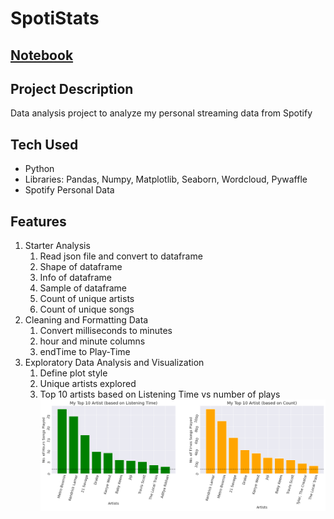 # SpotiStats

## [Notebook](/Notebook.ipynb)

## Project Description

Data analysis project to analyze my personal streaming data from Spotify

## Tech Used
- Python
- Libraries: Pandas, Numpy, Matplotlib, Seaborn, Wordcloud, Pywaffle
- Spotify Personal Data

## Features
1. Starter Analysis
   1. Read json file and convert to dataframe
   2. Shape of dataframe
   3. Info of dataframe
   4. Sample of dataframe
   5. Count of unique artists
   6. Count of unique songs
2. Cleaning and Formatting Data
   1. Convert milliseconds to minutes
   2. hour and minute columns
   3. endTime to Play-Time
3. Exploratory Data Analysis and Visualization
   1. Define plot style
   2. Unique artists explored
   3. Top 10 artists based on Listening Time vs number of plays
   ![](/Plots/top10.png)


